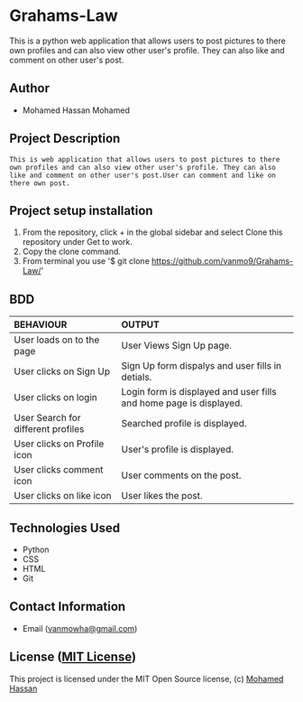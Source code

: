 # Grahams-Law

This is a python web application that allows users to post pictures to there own profiles and can also view other user's profile. They can also like and comment on other user's post. 

## Author 

*   Mohamed Hassan Mohamed

## Project Description

    This is web application that allows users to post pictures to there own profiles and can also view other user's profile. They can also like and comment on other user's post.User can comment and like on there own post.

## Project setup  installation

1.  From the repository, click + in the global sidebar and select Clone this repository under Get to work.
2.  Copy the clone command.
3.  From terminal you use
    '$ git clone <https://github.com/vanmo9/Grahams-Law/>'


## BDD  

| BEHAVIOUR | OUTPUT|
|:------------------|:-----------|
| User loads on to the page  |  User Views Sign Up page. |
| User clicks on Sign Up  | Sign Up form dispalys and user fills in detials. |
| User clicks on login  | Login form is displayed and user fills and home page is displayed.  | 
| User Search for different profiles | Searched profile is displayed. |
| User clicks on Profile icon  |  User's profile is displayed. |
| User clicks comment icon  |  User comments on the post. |
| User clicks on like icon  |  User likes the post. | 


## Technologies Used

* Python
* CSS
* HTML
* Git  


## Contact Information 

* Email (vanmowha@gmail.com)


## License ([MIT License](  ))
This project is licensed under the MIT Open Source license, (c) [Mohamed Hassan]( )